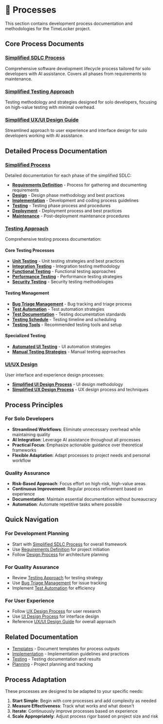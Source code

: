 # 🔄 Processes

This section contains development process documentation and methodologies for the TimeLocker project.

## Core Process Documents

### [Simplified SDLC Process](simplified-sdlc-process.md)

Comprehensive software development lifecycle process tailored for solo developers with AI assistance. Covers all phases from requirements to maintenance.

### [Simplified Testing Approach](simplified-testing-approach.md)

Testing methodology and strategies designed for solo developers, focusing on high-value testing with minimal overhead.

### [Simplified UX/UI Design Guide](simplified-ux-ui-design-guide.md)

Streamlined approach to user experience and interface design for solo developers working with AI assistance.

## Detailed Process Documentation

### [Simplified Process](Simplified-Process/)

Detailed documentation for each phase of the simplified SDLC:

- **[Requirements Definition](Simplified-Process/Simplified-Requirements-Definition.md)** - Process for gathering and documenting requirements
- **[Design](Simplified-Process/Simplified-Design.md)** - Design phase methodology and best practices
- **[Implementation](Simplified-Process/Simplified-Implementation.md)** - Development and coding process guidelines
- **[Testing](Simplified-Process/Simplified-Testing.md)** - Testing phase process and procedures
- **[Deployment](Simplified-Process/Simplified-Deployment.md)** - Deployment process and best practices
- **[Maintenance](Simplified-Process/Simplified-Maintenance.md)** - Post-deployment maintenance procedures

### [Testing Approach](Testing-Approach/)

Comprehensive testing process documentation:

#### Core Testing Processes

- **[Unit Testing](Testing-Approach/Unit-Testing.md)** - Unit testing strategies and best practices
- **[Integration Testing](Testing-Approach/Integration-Testing.md)** - Integration testing methodology
- **[Functional Testing](Testing-Approach/Functional-Testing.md)** - Functional testing approaches
- **[Performance Testing](Testing-Approach/Performance-Testing.md)** - Performance testing strategies
- **[Security Testing](Testing-Approach/Security-Testing.md)** - Security testing methodologies

#### Testing Management

- **[Bug Triage Management](Testing-Approach/Bug-Triage-Management.md)** - Bug tracking and triage process
- **[Test Automation](Testing-Approach/Test-Automation.md)** - Test automation strategies
- **[Test Documentation](Testing-Approach/Test-Documentation.md)** - Testing documentation standards
- **[Testing Schedule](Testing-Approach/Testing-Schedule.md)** - Testing timeline and scheduling
- **[Testing Tools](Testing-Approach/Testing-Tools.md)** - Recommended testing tools and setup

#### Specialized Testing

- **[Automated UI Testing](Testing-Approach/Automated-UI-Testing.md)** - UI automation strategies
- **[Manual Testing Strategies](Testing-Approach/Manual-Testing-Strategies.md)** - Manual testing approaches

### [UI/UX Design](UIUX-Design/)

User interface and experience design processes:

- **[Simplified UI Design Process](UIUX-Design/Simplified-UI-Design-Process.md)** - UI design methodology
- **[Simplified UX Design Process](UIUX-Design/Simplified-UX-Design-Process.md)** - UX design process and techniques

## Process Principles

### For Solo Developers

- **Streamlined Workflows**: Eliminate unnecessary overhead while maintaining quality
- **AI Integration**: Leverage AI assistance throughout all processes
- **Practical Focus**: Emphasize actionable guidance over theoretical frameworks
- **Flexible Adaptation**: Adapt processes to project needs and personal workflow

### Quality Assurance

- **Risk-Based Approach**: Focus effort on high-risk, high-value areas
- **Continuous Improvement**: Regular process refinement based on experience
- **Documentation**: Maintain essential documentation without bureaucracy
- **Automation**: Automate repetitive tasks where possible

## Quick Navigation

### For Development Planning

- Start with [Simplified SDLC Process](simplified-sdlc-process.md) for overall framework
- Use [Requirements Definition](Simplified-Process/Simplified-Requirements-Definition.md) for project initiation
- Follow [Design Process](Simplified-Process/Simplified-Design.md) for architecture planning

### For Quality Assurance

- Review [Testing Approach](simplified-testing-approach.md) for testing strategy
- Use [Bug Triage Management](Testing-Approach/Bug-Triage-Management.md) for issue tracking
- Implement [Test Automation](Testing-Approach/Test-Automation.md) for efficiency

### For User Experience

- Follow [UX Design Process](UIUX-Design/Simplified-UX-Design-Process.md) for user research
- Use [UI Design Process](UIUX-Design/Simplified-UI-Design-Process.md) for interface design
- Reference [UX/UI Design Guide](simplified-ux-ui-design-guide.md) for overall approach

## Related Documentation

- [Templates](../templates/README.md) - Document templates for process outputs
- [Implementation](../3-implementation/README.md) - Implementation guidelines and practices
- [Testing](../4-testing/README.md) - Testing documentation and results
- [Planning](../0-planning-and-execution/README.md) - Project planning and tracking

## Process Adaptation

These processes are designed to be adapted to your specific needs:

1. **Start Simple**: Begin with core processes and add complexity as needed
2. **Measure Effectiveness**: Track what works and what doesn't
3. **Iterate**: Continuously improve processes based on experience
4. **Scale Appropriately**: Adjust process rigor based on project size and risk

